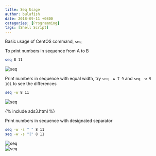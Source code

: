 ```yaml
---
title: Seq Usage
author: bulafish
date: 2018-09-11 +0800
categories: [Programming]
tags: [Shell Script]
---
```


Basic usage of CentOS command, `seq`

To print numbers in sequence from A to B
```bash
seq 8 11
```
![seq](/assets/images/2018091120.png)

Print numbers in sequence with equal width, try `seq -w 7 9` and `seq -w 9 101` to see the differences
```bash
seq -w 8 11
```
![seq](/assets/images/2018091121.png)

{% include ads3.html %}

Print numbers in sequence with designated separator
```bash
seq -w -s " " 8 11
seq -w -s "|" 8 11
```
![seq](/assets/images/2018091122.png)  
![seq](/assets/images/2018091123.png)
